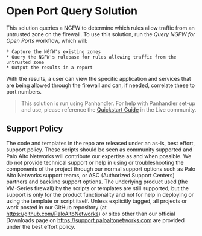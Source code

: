 # Open Port Query Solution

This solution queries a NGFW to determine which rules allow traffic from an untrusted zone on the firewall.
To use this solution, run the _Query NGFW for Open Ports_ workflow, which will:

    * Capture the NGfW's existing zones
    * Query the NGFW's rulebase for rules allowing traffic from the untrusted zone
    * Output the results in a report

With the results, a user can view the specific application and services that are being allowed 
through the firewall and can, if needed, correlate these to port numbers. 


> This solution is run using Panhandler. For help with Panhandler set-up and use, please reference the 
> [Quickstart Guide](https://live.paloaltonetworks.com/t5/skillet-tools/install-and-get-started-with-panhandler/ta-p/307916) 
> in the Live community. 

## Support Policy
The code and templates in the repo are released under an as-is, best effort,
support policy. These scripts should be seen as community supported and
Palo Alto Networks will contribute our expertise as and when possible.
We do not provide technical support or help in using or troubleshooting the
components of the project through our normal support options such as
Palo Alto Networks support teams, or ASC (Authorized Support Centers)
partners and backline support options. The underlying product used
(the VM-Series firewall) by the scripts or templates are still supported,
but the support is only for the product functionality and not for help in
deploying or using the template or script itself. Unless explicitly tagged,
all projects or work posted in our GitHub repository
(at https://github.com/PaloAltoNetworks) or sites other than our official
Downloads page on https://support.paloaltonetworks.com are provided under
the best effort policy.
